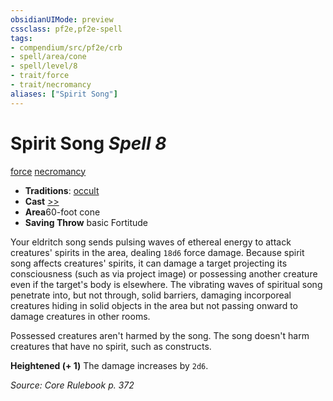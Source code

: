 ```yaml
---
obsidianUIMode: preview
cssclass: pf2e,pf2e-spell
tags:
- compendium/src/pf2e/crb
- spell/area/cone
- spell/level/8
- trait/force
- trait/necromancy
aliases: ["Spirit Song"]
---
```

# Spirit Song *Spell 8*   
[force](../../Rules/traits/force.md)  [necromancy](../../Rules/traits/necromancy.md)  

- **Traditions**: [occult](../../Rules/traits/occult.md)
- **Cast** [>>](../../Rules/core-rulebook/chapter-9-playing-the-game.md#Actions "Two-Action") 
- **Area**60-foot cone
- **Saving Throw**  basic Fortitude

Your eldritch song sends pulsing waves of ethereal energy to attack creatures' spirits in the area, dealing `18d6` force damage. Because spirit song affects creatures' spirits, it can damage a target projecting its consciousness (such as via project image) or possessing another creature even if the target's body is elsewhere. The vibrating waves of spiritual song penetrate into, but not through, solid barriers, damaging incorporeal creatures hiding in solid objects in the area but not passing onward to damage creatures in other rooms.

Possessed creatures aren't harmed by the song. The song doesn't harm creatures that have no spirit, such as constructs.

**Heightened (+ 1)** The damage increases by `2d6`.

*Source: Core Rulebook p. 372*